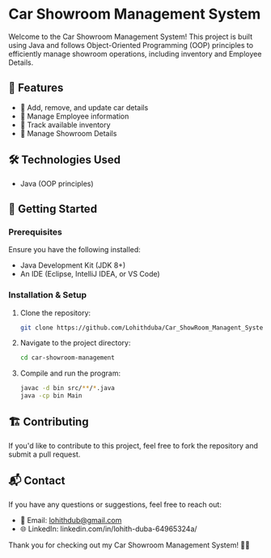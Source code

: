 # Car Showroom Management System

Welcome to the Car Showroom Management System! This project is built using Java and follows Object-Oriented Programming (OOP) principles to efficiently manage showroom operations, including inventory and Employee Details.

## 🚀 Features
- 🔹 Add, remove, and update car details
- 🔹 Manage Employee information
- 🔹 Track available inventory
- 🔹 Manage Showroom Details

## 🛠️ Technologies Used
- Java (OOP principles)

## 🚀 Getting Started
### Prerequisites
Ensure you have the following installed:
- Java Development Kit (JDK 8+)
- An IDE (Eclipse, IntelliJ IDEA, or VS Code)

### Installation & Setup
1. Clone the repository:
   ```bash
   git clone https://github.com/Lohithduba/Car_ShowRoom_Managent_System 
   ```
2. Navigate to the project directory:
   ```bash
   cd car-showroom-management
   ```
3. Compile and run the program:
   ```bash
   javac -d bin src/**/*.java
   java -cp bin Main
   ```

## 🏗️ Contributing
If you'd like to contribute to this project, feel free to fork the repository and submit a pull request.

## 📬 Contact
If you have any questions or suggestions, feel free to reach out:
- 📧 Email: lohithdub@gmail.com
- 🌐 LinkedIn: linkedin.com/in/lohith-duba-64965324a/


Thank you for checking out my Car Showroom Management System! 🚗💨

